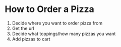 # How to Order a Pizza

1. Decide where you want to order pizza from
2. Get the url
3. Decide what toppings/how many pizzas you want
4. Add pizzas to cart
